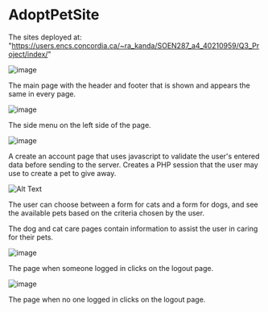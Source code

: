 # AdoptPetSite
The sites deployed at: "https://users.encs.concordia.ca/~ra_kanda/SOEN287_a4_40210959/Q3_Project/index/"

![image](https://user-images.githubusercontent.com/54373272/185286764-036bdd06-b2ea-4fb4-a610-f4e25303da36.png)

The main page with the header and footer that is shown and appears the same in every page.

![image](https://user-images.githubusercontent.com/54373272/185286652-34078029-068a-4bc0-9ad0-b32d9a5a919b.png)

The side menu on the left side of the page.

![image](https://user-images.githubusercontent.com/54373272/185286932-340b1a6c-b218-4dda-b5eb-cd0349ec5509.png)

A create an account page that uses javascript to validate the user's entered data before sending to the server. Creates a PHP session that the user may use to create a pet to give away.

![Alt Text](https://i.gyazo.com/d012d1244ad4a9b46ce2e00958b8278c.gif)

The user can choose between a form for cats and a form for dogs, and see the available pets based on the criteria chosen by the user.

The dog and cat care pages contain information to assist the user in caring for their pets.

![image](https://user-images.githubusercontent.com/54373272/185289265-3dd0c298-a3d0-4428-a874-c55d41e668f9.png)

The page when someone logged in clicks on the logout page.

![image](https://user-images.githubusercontent.com/54373272/185289277-6f813506-ce6d-4ea5-ab14-b2c7a8e7096a.png)

The page when no one logged in clicks on the logout page.


